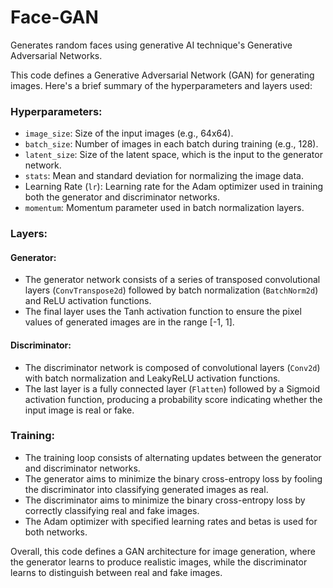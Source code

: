 # Face-GAN
Generates random faces using generative AI technique's Generative Adversarial Networks. 

This code defines a Generative Adversarial Network (GAN) for generating images. Here's a brief summary of the hyperparameters and layers used:

### Hyperparameters:
- `image_size`: Size of the input images (e.g., 64x64).
- `batch_size`: Number of images in each batch during training (e.g., 128).
- `latent_size`: Size of the latent space, which is the input to the generator network.
- `stats`: Mean and standard deviation for normalizing the image data.
- Learning Rate (`lr`): Learning rate for the Adam optimizer used in training both the generator and discriminator networks.
- `momentum`: Momentum parameter used in batch normalization layers.

### Layers:
#### Generator:
- The generator network consists of a series of transposed convolutional layers (`ConvTranspose2d`) followed by batch normalization (`BatchNorm2d`) and ReLU activation functions.
- The final layer uses the Tanh activation function to ensure the pixel values of generated images are in the range [-1, 1].

#### Discriminator:
- The discriminator network is composed of convolutional layers (`Conv2d`) with batch normalization and LeakyReLU activation functions.
- The last layer is a fully connected layer (`Flatten`) followed by a Sigmoid activation function, producing a probability score indicating whether the input image is real or fake.

### Training:
- The training loop consists of alternating updates between the generator and discriminator networks.
- The generator aims to minimize the binary cross-entropy loss by fooling the discriminator into classifying generated images as real.
- The discriminator aims to minimize the binary cross-entropy loss by correctly classifying real and fake images.
- The Adam optimizer with specified learning rates and betas is used for both networks.

Overall, this code defines a GAN architecture for image generation, where the generator learns to produce realistic images, while the discriminator learns to distinguish between real and fake images.
